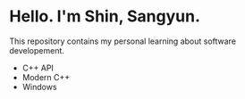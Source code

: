 # Hello. I'm Shin, Sangyun. 

This repository contains my personal learning about software developement.

 - C++ API
 - Modern C++
 - Windows
 

